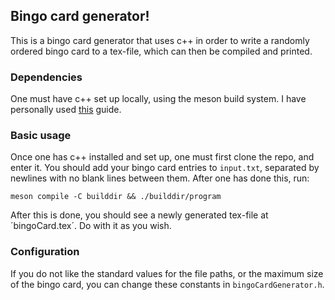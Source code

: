 ## Bingo card generator!

This is a bingo card generator that uses c++ in order to write a randomly ordered bingo card to a tex-file, which can then be compiled and printed.

### Dependencies

One must have c++ set up locally, using the meson build system. I have personally used [this](https://tdt4102.pages.stud.idi.ntnu.no/documentation/installing/linux/) guide.

### Basic usage

Once one has c++ installed and set up, one must first clone the repo, and enter it. You should add your bingo card entries to `input.txt`, separated by newlines with no blank lines between them. After one has done this, run:

```
meson compile -C builddir && ./builddir/program
```

After this is done, you should see a newly generated tex-file at ´bingoCard.tex´. Do with it as you wish.


### Configuration

If you do not like the standard values for the file paths, or the maximum size of the bingo card, you can change these constants in `bingoCardGenerator.h`.
